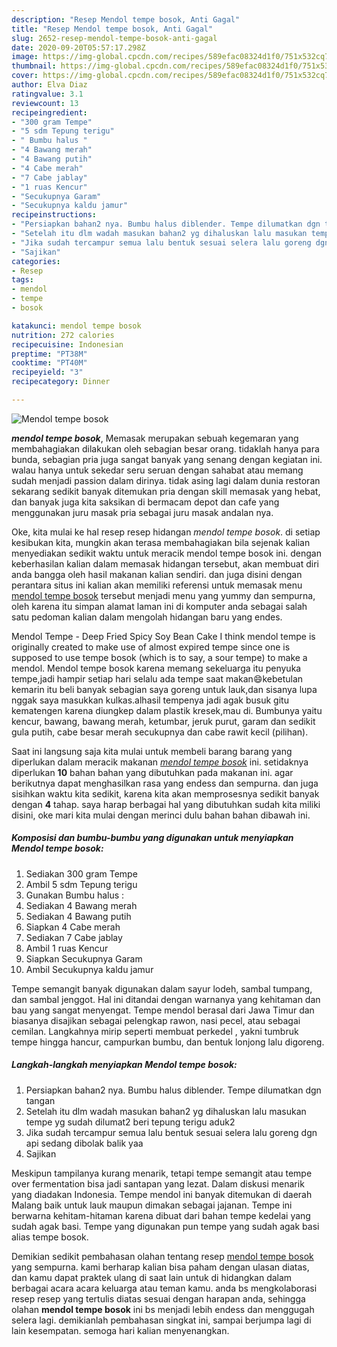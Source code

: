 ```yaml
---
description: "Resep Mendol tempe bosok, Anti Gagal"
title: "Resep Mendol tempe bosok, Anti Gagal"
slug: 2652-resep-mendol-tempe-bosok-anti-gagal
date: 2020-09-20T05:57:17.298Z
image: https://img-global.cpcdn.com/recipes/589efac08324d1f0/751x532cq70/mendol-tempe-bosok-foto-resep-utama.jpg
thumbnail: https://img-global.cpcdn.com/recipes/589efac08324d1f0/751x532cq70/mendol-tempe-bosok-foto-resep-utama.jpg
cover: https://img-global.cpcdn.com/recipes/589efac08324d1f0/751x532cq70/mendol-tempe-bosok-foto-resep-utama.jpg
author: Elva Diaz
ratingvalue: 3.1
reviewcount: 13
recipeingredient:
- "300 gram Tempe"
- "5 sdm Tepung terigu"
- " Bumbu halus "
- "4 Bawang merah"
- "4 Bawang putih"
- "4 Cabe merah"
- "7 Cabe jablay"
- "1 ruas Kencur"
- "Secukupnya Garam"
- "Secukupnya kaldu jamur"
recipeinstructions:
- "Persiapkan bahan2 nya. Bumbu halus diblender. Tempe dilumatkan dgn tangan"
- "Setelah itu dlm wadah masukan bahan2 yg dihaluskan lalu masukan tempe yg sudah dilumat2 beri tepung terigu aduk2"
- "Jika sudah tercampur semua lalu bentuk sesuai selera lalu goreng dgn api sedang dibolak balik yaa"
- "Sajikan"
categories:
- Resep
tags:
- mendol
- tempe
- bosok

katakunci: mendol tempe bosok 
nutrition: 272 calories
recipecuisine: Indonesian
preptime: "PT38M"
cooktime: "PT40M"
recipeyield: "3"
recipecategory: Dinner

---
```



![Mendol tempe bosok](https://img-global.cpcdn.com/recipes/589efac08324d1f0/751x532cq70/mendol-tempe-bosok-foto-resep-utama.jpg)

<b><i>mendol tempe bosok</i></b>, Memasak merupakan sebuah kegemaran yang membahagiakan dilakukan oleh sebagian besar orang. tidaklah hanya para bunda, sebagian pria juga sangat banyak yang senang dengan kegiatan ini. walau hanya untuk sekedar seru seruan dengan sahabat atau memang sudah menjadi passion dalam dirinya. tidak asing lagi dalam dunia restoran sekarang sedikit banyak ditemukan pria dengan skill memasak yang hebat, dan banyak juga kita saksikan di bermacam depot dan cafe yang menggunakan juru masak pria sebagai juru masak andalan nya.

Oke, kita mulai ke hal resep resep hidangan <i>mendol tempe bosok</i>. di setiap kesibukan kita, mungkin akan terasa membahagiakan bila sejenak kalian menyediakan sedikit waktu untuk meracik mendol tempe bosok ini. dengan keberhasilan kalian dalam memasak hidangan tersebut, akan membuat diri anda bangga oleh hasil makanan kalian sendiri. dan juga disini dengan perantara situs ini kalian akan memiliki referensi untuk memasak menu <u>mendol tempe bosok</u> tersebut menjadi menu yang yummy dan sempurna, oleh karena itu simpan alamat laman ini di komputer anda sebagai salah satu pedoman kalian dalam mengolah hidangan baru yang endes.

Mendol Tempe - Deep Fried Spicy Soy Bean Cake I think mendol tempe is originally created to make use of almost expired tempe since one is supposed to use tempe bosok (which is to say, a sour tempe) to make a mendol. Mendol tempe bosok karena memang sekeluarga itu penyuka tempe,jadi hampir setiap hari selalu ada tempe saat makan😄kebetulan kemarin itu beli banyak sebagian saya goreng untuk lauk,dan sisanya lupa nggak saya masukkan kulkas.alhasil tempenya jadi agak busuk gitu kematengen karena diungkep dalam plastik kresek,mau di. Bumbunya yaitu kencur, bawang, bawang merah, ketumbar, jeruk purut, garam dan sedikit gula putih, cabe besar merah secukupnya dan cabe rawit kecil (pilihan).


Saat ini langsung saja kita mulai untuk membeli barang barang yang diperlukan dalam meracik makanan <u><i>mendol tempe bosok</i></u> ini. setidaknya diperlukan <b>10</b> bahan bahan yang dibutuhkan pada makanan ini. agar berikutnya dapat menghasilkan rasa yang endess dan sempurna. dan juga sisihkan waktu kita sedikit, karena kita akan memprosesnya sedikit banyak dengan <b>4</b> tahap. saya harap berbagai hal yang dibutuhkan sudah kita miliki disini, oke mari kita mulai dengan merinci dulu bahan bahan dibawah ini.

<!--inarticleads1-->

##### Komposisi dan bumbu-bumbu yang digunakan untuk menyiapkan Mendol tempe bosok:

1. Sediakan 300 gram Tempe
1. Ambil 5 sdm Tepung terigu
1. Gunakan  Bumbu halus :
1. Sediakan 4 Bawang merah
1. Sediakan 4 Bawang putih
1. Siapkan 4 Cabe merah
1. Sediakan 7 Cabe jablay
1. Ambil 1 ruas Kencur
1. Siapkan Secukupnya Garam
1. Ambil Secukupnya kaldu jamur


Tempe semangit banyak digunakan dalam sayur lodeh, sambal tumpang, dan sambal jenggot. Hal ini ditandai dengan warnanya yang kehitaman dan bau yang sangat menyengat. Tempe mendol berasal dari Jawa Timur dan biasanya disajikan sebagai pelengkap rawon, nasi pecel, atau sebagai cemilan. Langkahnya mirip seperti membuat perkedel , yakni tumbruk tempe hingga hancur, campurkan bumbu, dan bentuk lonjong lalu digoreng. 

<!--inarticleads2-->

##### Langkah-langkah menyiapkan Mendol tempe bosok:

1. Persiapkan bahan2 nya. Bumbu halus diblender. Tempe dilumatkan dgn tangan
1. Setelah itu dlm wadah masukan bahan2 yg dihaluskan lalu masukan tempe yg sudah dilumat2 beri tepung terigu aduk2
1. Jika sudah tercampur semua lalu bentuk sesuai selera lalu goreng dgn api sedang dibolak balik yaa
1. Sajikan


Meskipun tampilanya kurang menarik, tetapi tempe semangit atau tempe over fermentation bisa jadi santapan yang lezat. Dalam diskusi menarik yang diadakan Indonesia. Tempe mendol ini banyak ditemukan di daerah Malang baik untuk lauk maupun dimakan sebagai jajanan. Tempe ini berwarna kehitam-hitaman karena dibuat dari bahan tempe kedelai yang sudah agak basi. Tempe yang digunakan pun tempe yang sudah agak basi alias tempe bosok. 

Demikian sedikit pembahasan olahan tentang resep <u>mendol tempe bosok</u> yang sempurna. kami berharap kalian bisa paham dengan ulasan diatas, dan kamu dapat praktek ulang di saat lain untuk di hidangkan dalam berbagai acara acara keluarga atau teman kamu. anda bs mengkolaborasi resep resep yang tertulis diatas sesuai dengan harapan anda, sehingga olahan <b>mendol tempe bosok</b> ini bs menjadi lebih endess dan menggugah selera lagi. demikianlah pembahasan singkat ini, sampai berjumpa lagi di lain kesempatan. semoga hari kalian menyenangkan.
